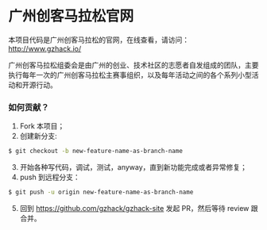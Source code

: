 广州创客马拉松官网
===
本项目代码是广州创客马拉松的官网，在线查看，请访问： http://www.gzhack.io/

广州创客马拉松组委会是由广州的创业、技术社区的志愿者自发组成的团队，主要执行每年一次的广州创客马拉松主赛事组织，以及每年活动之间的各个系列小型活动和开源行动。

### 如何贡献？
1. Fork 本项目；
2. 创建新分支:

  ```sh
  $ git checkout -b new-feature-name-as-branch-name
  ```
3. 开始各种写代码，调试，测试，anyway，直到新功能完成或者异常修复；
4. push 到远程分支：

  ```sh
  $ git push -u origin new-feature-name-as-branch-name
  ```
5. 回到 https://github.com/gzhack/gzhack-site 发起 PR，然后等待 review 跟合并。
